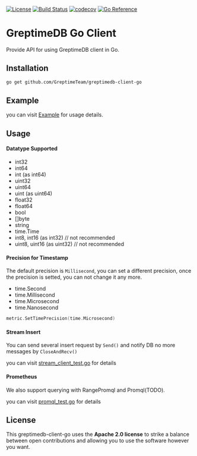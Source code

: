 [![License](https://img.shields.io/badge/License-Apache%202.0-blue.svg)](https://github.com/GreptimeTeam/greptimedb-client-go/blob/main/LICENSE)
[![Build Status](https://github.com/greptimeteam/greptimedb-client-go/actions/workflows/ci.yml/badge.svg)](https://github.com/GreptimeTeam/greptimedb-client-go/blob/main/.github/workflows/ci.yml)
[![codecov](https://codecov.io/gh/GreptimeTeam/greptimedb-client-go/branch/main/graph/badge.svg?token=76KIKITADQ)](https://codecov.io/gh/GreptimeTeam/greptimedb-client-go)
[![Go Reference](https://pkg.go.dev/badge/github.com/GreptimeTeam/greptimedb-client-go.svg)](https://pkg.go.dev/github.com/GreptimeTeam/greptimedb-client-go)
# GreptimeDB Go Client

Provide API for using GreptimeDB client in Go.

## Installation

```sh
go get github.com/GreptimeTeam/greptimedb-client-go
```

## Example

you can visit [Example][example] for usage details.

## Usage

#### Datatype Supported

- int32
- int64
- int            (as int64)
- uint32
- uint64
- uint           (as uint64)
- float32
- float64
- bool
- []byte
- string
- time.Time
- int8, int16    (as int32)  // not recommended
- uint8, uint16  (as uint32) // not recommended

#### Precision for Timestamp

The default precision is `Millisecond`, you can set a different precision,
once the precision is setted, you can not change it any more.

- time.Second
- time.Millisecond
- time.Microsecond
- time.Nanosecond

```go
metric.SetTimePrecision(time.Microsecond)
```

#### Stream Insert

You can send several insert request by `Send()` and notify DB no more messages by `CloseAndRecv()`

you can visit [stream_client_test.go](stream_client_test.go) for details

#### Prometheus

We also support querying with RangePromql and Promql(TODO).

you can visit [promql_test.go](promql_test.go) for details

## License

This greptimedb-client-go uses the __Apache 2.0 license__ to strike a balance
between open contributions and allowing you to use the software however you want.

<!-- links -->
[example]: https://pkg.go.dev/github.com/GreptimeTeam/greptimedb-client-go#example-package

